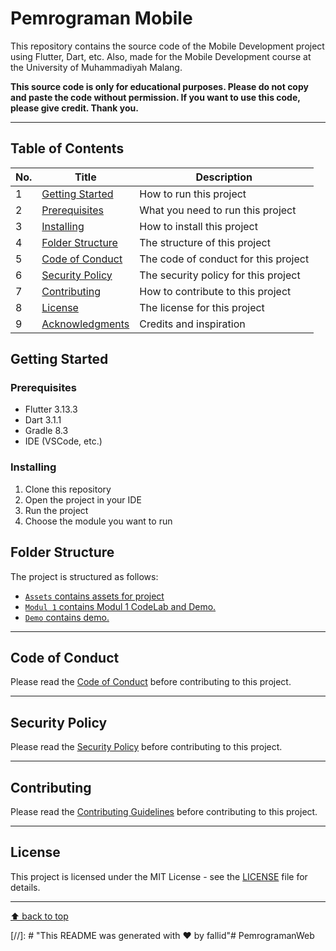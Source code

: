 ﻿# Pemrograman Mobile

This repository contains the source code of the Mobile Development project using Flutter, Dart, etc. Also, made for the Mobile Development course at the University of Muhammadiyah Malang.

<b>This source code is only for educational purposes. Please do not copy and paste the code without permission. If you want to use this code, please give credit. Thank you.</b>

---

## Table of Contents

| No. | Title                                 | Description                          |
| --- | ------------------------------------- | ------------------------------------ |
| 1   | [Getting Started](#getting-started)   | How to run this project              |
| 2   | [Prerequisites](#prerequisites)       | What you need to run this project    |
| 3   | [Installing](#installing)             | How to install this project          |
| 4   | [Folder Structure](#folder-structure) | The structure of this project        |
| 5   | [Code of Conduct](#code-of-conduct)   | The code of conduct for this project |
| 6   | [Security Policy](#security-policy)   | The security policy for this project |
| 7   | [Contributing](#contributing)         | How to contribute to this project    |
| 8   | [License](#license)                   | The license for this project         |
| 9   | [Acknowledgments](#acknowledgments)   | Credits and inspiration              |

## Getting Started

### Prerequisites

- Flutter 3.13.3
- Dart 3.1.1
- Gradle 8.3
- IDE (VSCode, etc.)

### Installing

1. Clone this repository
2. Open the project in your IDE
3. Run the project
4. Choose the module you want to run

## Folder Structure

The project is structured as follows:

- [`Assets` contains assets for project](https://github.com/Fallid/PemrogramanWeb/tree/main/Assets)
- [`Modul 1` contains Modul 1 CodeLab and Demo.](https://github.com/Fallid/Pemrograman-Mobile/tree/main/Modul%201)
- [`Demo` contains demo.](https://github.com/Fallid/PemrogramanWeb/tree/main/Demo)

---

## Code of Conduct

Please read the [Code of Conduct]() before contributing to this project.

---

## Security Policy

Please read the [Security Policy]() before contributing to this project.

---

## Contributing

Please read the [Contributing Guidelines]() before contributing to this project.

---

## License

This project is licensed under the MIT License - see the [LICENSE](https://github.com/Fallid/Pemrograman-Mobile/blob/main/LICENSE) file for details.

---

<!-- ## Acknowledgments -->

[⬆ back to top](#table-of-contents)

[//]: # "This README was generated with ❤️ by fallid"# PemrogramanWeb
